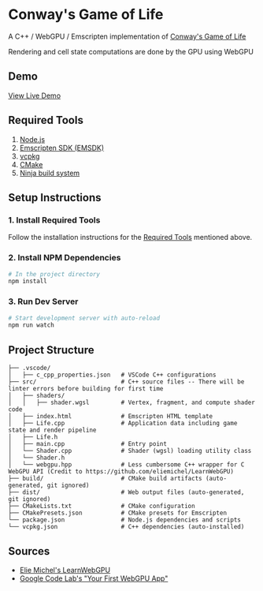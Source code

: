 # Conway's Game of Life
A C++ / WebGPU / Emscripten implementation of [Conway's Game of Life](https://en.wikipedia.org/wiki/Conway%27s_Game_of_Life)

Rendering and cell state computations are done by the GPU using WebGPU

## Demo
[View Live Demo](https://bdematt.github.io/webgpu-game-of-life/)

## Required Tools
1. [Node.js](https://nodejs.org/en/download)
2. [Emscripten SDK (EMSDK)](https://emscripten.org/docs/getting_started/downloads.html)
3. [vcpkg](https://learn.microsoft.com/en-us/vcpkg/get_started/get-started)
4. [CMake](https://cmake.org/download/)
5. [Ninja build system](https://github.com/ninja-build/ninja)

## Setup Instructions

### 1. Install Required Tools
Follow the installation instructions for the [Required Tools](#required-tools) mentioned above.

### 2. Install NPM Dependencies
```bash
# In the project directory
npm install
```

### 3. Run Dev Server
```bash
# Start development server with auto-reload
npm run watch
```

## Project Structure

```
├── .vscode/
│   ├── c_cpp_properties.json   # VSCode C++ configurations
├── src/                        # C++ source files -- There will be linter errors before building for first time            
│   ├── shaders/  
│   │   ├── shader.wgsl         # Vertex, fragment, and compute shader code
│   ├── index.html              # Emscripten HTML template
│   ├── Life.cpp                # Application data including game state and render pipeline
│   ├── Life.h
│   ├── main.cpp                # Entry point
│   └── Shader.cpp              # Shader (wgsl) loading utility class
│   └── Shader.h
│   └── webgpu.hpp              # Less cumbersome C++ wrapper for C WebGPU API (Credit to https://github.com/eliemichel/LearnWebGPU)
├── build/                      # CMake build artifacts (auto-generated, git ignored)
├── dist/                       # Web output files (auto-generated, git ignored)
├── CMakeLists.txt              # CMake configuration
├── CMakePresets.json           # CMake presets for Emscripten
└── package.json                # Node.js dependencies and scripts
└── vcpkg.json                  # C++ dependencies (auto-installed)
```

## Sources
- [Elie Michel's LearnWebGPU](https://github.com/eliemichel/LearnWebGPU)
- [Google Code Lab's "Your First WebGPU App"](https://codelabs.developers.google.com/your-first-webgpu-app#0)